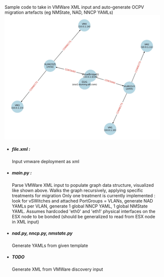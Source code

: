 Sample code to take in VMWare XML input and auto-generate OCPV migration artefacts (eg NMState, NAD, NNCP YAMLs)
![Input represented as graph](./visualization.jpg)

<ul>
<li>
  <h5>file.xml :</h5> Input vmware deployment as xml
</li>
<li>
<h5>main.py :</h5>
Parse VMWare XML input to populate graph data structure, visualized like shown above.
Walks the graph recursively, applying specific treatments for migration
Only one treatment is currently implemented : look for vSWitches and attached PortGroups = VLANs, generate NAD YAMLs per VLAN, generate 1 global NNCP YAML, 1 global NMState YAML.
Assumes hardcoded 'eth0' and 'eth1' physical interfaces on the ESX node to be bonded (should be generalized to read from ESX node in XML input) 
</li>
<li>
  <h5>nad.py, nncp.py, nmstate.py</h5> Generate YAMLs from given template 
</li>
<li>
  <h5>TODO </h5> Generate XML from VMWare discovery input
</li>

</ul>
